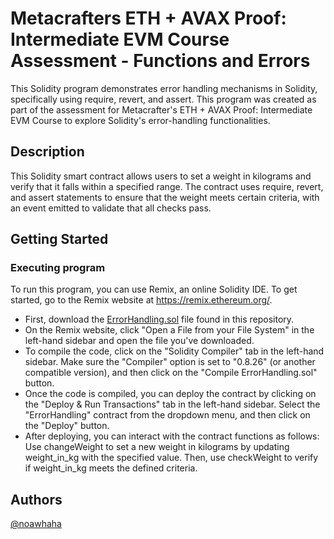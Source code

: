 # Metacrafters ETH + AVAX Proof: Intermediate EVM Course Assessment - Functions and Errors

This Solidity program demonstrates error handling mechanisms in Solidity, specifically using require, revert, and assert. This program was created as part of the assessment for Metacrafter's ETH + AVAX Proof: Intermediate EVM Course to explore Solidity's error-handling functionalities.

## Description

This Solidity smart contract allows users to set a weight in kilograms and verify that it falls within a specified range. The contract uses require, revert, and assert statements to ensure that the weight meets certain criteria, with an event emitted to validate that all checks pass.

## Getting Started

### Executing program

To run this program, you can use Remix, an online Solidity IDE. To get started, go to the Remix website at https://remix.ethereum.org/.

* First, download the [ErrorHandling.sol](ErrorHandling.sol) file found in this repository.
* On the Remix website, click "Open a File from your File System" in the left-hand sidebar and open the file you've downloaded.
* To compile the code, click on the "Solidity Compiler" tab in the left-hand sidebar. Make sure the "Compiler" option is set to "0.8.26" (or another compatible version), and then click on the "Compile ErrorHandling.sol" button.
* Once the code is compiled, you can deploy the contract by clicking on the "Deploy & Run Transactions" tab in the left-hand sidebar. Select the "ErrorHandling" contract from the dropdown menu, and then click on the "Deploy" button.
* After deploying, you can interact with the contract functions as follows: Use changeWeight to set a new weight in kilograms by updating weight_in_kg with the specified value. Then, use checkWeight to verify if weight_in_kg meets the defined criteria.

## Authors

[@noawhaha](https://github.com/noooooahh)
